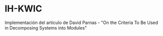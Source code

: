 # IH-KWIC
Implementación del articulo de David Parnas - "On the Criteria To Be Used in Decomposing Systems into Modules"
